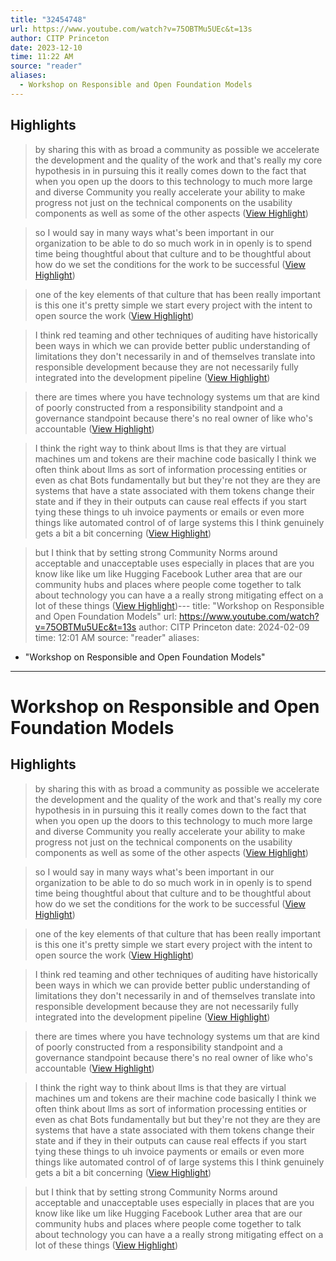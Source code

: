```yaml
---
title: "32454748"
url: https://www.youtube.com/watch?v=75OBTMu5UEc&t=13s
author: CITP Princeton
date: 2023-12-10
time: 11:22 AM
source: "reader"
aliases:
  - Workshop on Responsible and Open Foundation Models
---
```

## Highlights
> by sharing this with as broad a community as possible we accelerate the development and the quality of the work and that's really my
> core hypothesis in in pursuing this it really comes down to the fact that when you open up the doors to this technology to much more large and diverse Community you really accelerate your ability to make progress not just on the technical components on the usability components as well as some of the other aspects ([View Highlight](https://read.readwise.io/read/01hb11p6984zk5vk5erqx56md5))

> so I would say in many ways what's been important in our organization to be able to do so much work in in openly is to spend time being thoughtful about that culture and to be thoughtful about how do we set the conditions for the work to be successful ([View Highlight](https://read.readwise.io/read/01hb121rmya3mp554nxjj89js1))

> one of the key elements of that culture that has been really important is this one it's pretty simple we start every project with the intent to open source the work ([View Highlight](https://read.readwise.io/read/01hb122kryfakpps2msh683e7h))

> I think red teaming and other techniques of auditing have historically been ways in which we can provide better public understanding of limitations they don't necessarily in and of themselves translate into responsible development because they are not necessarily fully integrated into the development pipeline ([View Highlight](https://read.readwise.io/read/01hb1c8nxnc2850x970wbckjdj))

> there are times where you have technology systems um that are kind of poorly constructed from a responsibility standpoint and a governance standpoint because there's no
> real owner of like who's accountable ([View Highlight](https://read.readwise.io/read/01hb1d60024k6mn8va8satn5ha))

> I think the right way to think about llms is that they are virtual machines um and tokens are their machine code basically I think we often think about llms as sort of information processing entities or even as chat Bots fundamentally but but they're not they are they are systems that have a state associated with them tokens change their
> state and if they in their outputs can cause real effects if you start tying these things to uh invoice payments or emails or even more things like automated control of of large systems this I think genuinely gets a bit a bit concerning ([View Highlight](https://read.readwise.io/read/01hb1g0940f0qaw3nzb89xc84r))

> but I think that by setting strong Community Norms around acceptable and unacceptable uses especially in places that are you know like like um like Hugging Facebook Luther area that are our community hubs and places where people come together to talk about technology you can have a a really strong mitigating effect on a lot of these things ([View Highlight](https://read.readwise.io/read/01hb6xspznvrefmzd2svb48m6d))---
title: "Workshop on Responsible and Open Foundation Models"
url: https://www.youtube.com/watch?v=75OBTMu5UEc&t=13s
author: CITP Princeton
date: 2024-02-09
time: 12:01 AM
source: "reader"
aliases:
  - "Workshop on Responsible and Open Foundation Models"
---
# Workshop on Responsible and Open Foundation Models

## Highlights
> by sharing this with as broad a community as possible we accelerate the development and the quality of the work and that's really my
> core hypothesis in in pursuing this it really comes down to the fact that when you open up the doors to this technology to much more large and diverse Community you really accelerate your ability to make progress not just on the technical components on the usability components as well as some of the other aspects ([View Highlight](https://read.readwise.io/read/01hb11p6984zk5vk5erqx56md5))

> so I would say in many ways what's been important in our organization to be able to do so much work in in openly is to spend time being thoughtful about that culture and to be thoughtful about how do we set the conditions for the work to be successful ([View Highlight](https://read.readwise.io/read/01hb121rmya3mp554nxjj89js1))

> one of the key elements of that culture that has been really important is this one it's pretty simple we start every project with the intent to open source the work ([View Highlight](https://read.readwise.io/read/01hb122kryfakpps2msh683e7h))

> I think red teaming and other techniques of auditing have historically been ways in which we can provide better public understanding of limitations they don't necessarily in and of themselves translate into responsible development because they are not necessarily fully integrated into the development pipeline ([View Highlight](https://read.readwise.io/read/01hb1c8nxnc2850x970wbckjdj))

> there are times where you have technology systems um that are kind of poorly constructed from a responsibility standpoint and a governance standpoint because there's no
> real owner of like who's accountable ([View Highlight](https://read.readwise.io/read/01hb1d60024k6mn8va8satn5ha))

> I think the right way to think about llms is that they are virtual machines um and tokens are their machine code basically I think we often think about llms as sort of information processing entities or even as chat Bots fundamentally but but they're not they are they are systems that have a state associated with them tokens change their
> state and if they in their outputs can cause real effects if you start tying these things to uh invoice payments or emails or even more things like automated control of of large systems this I think genuinely gets a bit a bit concerning ([View Highlight](https://read.readwise.io/read/01hb1g0940f0qaw3nzb89xc84r))

> but I think that by setting strong Community Norms around acceptable and unacceptable uses especially in places that are you know like like um like Hugging Facebook Luther area that are our community hubs and places where people come together to talk about technology you can have a a really strong mitigating effect on a lot of these things ([View Highlight](https://read.readwise.io/read/01hb6xspznvrefmzd2svb48m6d))

